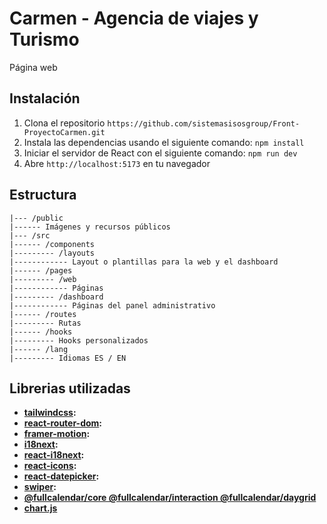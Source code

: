 # Carmen - Agencia de viajes y Turismo
Página web

## Instalación
1. Clona el repositorio `https://github.com/sistemasisosgroup/Front-ProyectoCarmen.git`
2. Instala las dependencias usando el siguiente comando: `npm install`
3. Iniciar el servidor de React con el siguiente comando: `npm run dev`
4. Abre `http://localhost:5173` en tu navegador

## Estructura

```
|--- /public
|------ Imágenes y recursos públicos
|--- /src
|------ /components
|--------- /layouts
|------------ Layout o plantillas para la web y el dashboard
|------ /pages
|--------- /web
|------------ Páginas
|--------- /dashboard
|------------ Páginas del panel administrativo
|------ /routes
|--------- Rutas
|------ /hooks
|--------- Hooks personalizados
|------ /lang
|--------- Idiomas ES / EN
```

## Librerias utilizadas
- **[tailwindcss](https://tailwindcss.com):**
- **[react-router-dom](https://reactrouter.com):**
- **[framer-motion](https://www.framer.com/motion/):**
- **[i18next](https://www.i18next.com/):**
- **[react-i18next](https://react.i18next.com/):**
- **[react-icons](https://react-icons.github.io/react-icons/):**
- **[react-datepicker](https://github.com/Hacker0x01/react-datepicker):**
- **[swiper](https://swiperjs.com/react):**
- **[@fullcalendar/core @fullcalendar/interaction @fullcalendar/daygrid]()**
- **[chart.js](https://www.chartjs.org/)**

